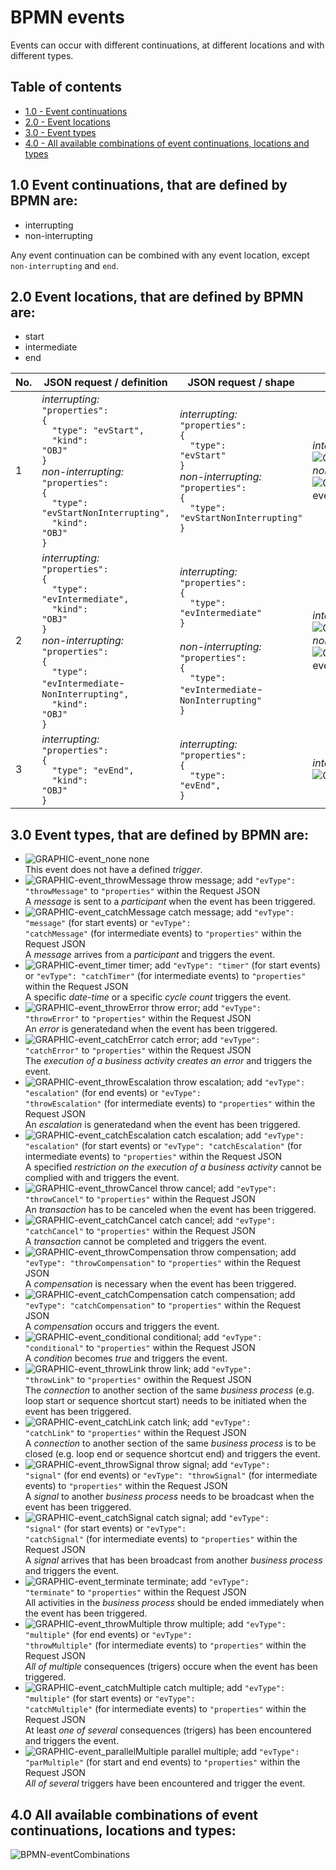 # BPMN events

Events can occur with different continuations, at different locations and with different types.

## Table of contents
* [1.0 - Event continuations](#event-continuations)
* [2.0 - Event locations](#event-locations)
* [3.0 - Event types](#event-types)
* [4.0 - All available combinations of event continuations, locations and types](#event-combinations)

## <a name="event-continuations">1.0 Event continuations, that are defined by BPMN are:</a>
- interrupting
- non-interrupting

Any event continuation can be combined with any event location, except <code>non-interrupting</code> and <code>end</code>.

## <a name="event-locations">2.0 Event locations, that are defined by BPMN are:</a>
- start
- intermediate
- end

| No. | JSON&nbsp;request&nbsp;/&nbsp;definition | JSON&nbsp;request&nbsp;/ shape | Graphic&nbsp;display | BPMN definition | BPMN&nbsp;display |
|-----|------------------------------------------|--------------------------------|----------------------|-----------------|-------------------|
| 1 | *interrupting:*<br /><code>"properties": {</code><br /><code>&nbsp;&nbsp;"type": "evStart",</code><br /><code>&nbsp;&nbsp;"kind": "OBJ"</code><br /><code>}</code><br />*non-interrupting:*<br /><code>"properties": {</code><br /><code>&nbsp;&nbsp;"type": "evStartNonInterrupting",</code><br /><code>&nbsp;&nbsp;"kind": "OBJ"</code><br /><code>} </code> | *interrupting:*<br /><code>"properties": {</code><br /><code>&nbsp;&nbsp;"type": "evStart"</code><br /><code>}</code><br />*non-interrupting:*<br /><code>"properties": {</code><br /><code>&nbsp;&nbsp;"type": "evStartNonInterrupting"</code><br /><code>}</code> | *interrupting:*<br />![GRAPHIC-eventStart](media/GRAPHIC-eventStart.png)<br />*non-interrupting:*<br />![GRAPHIC-eventStartNonInterrupting](media/GRAPHIC-eventStartNonInterrupting.png) | *interrupting:*<br />&lt;startEvent&gt; ... &lt;/startEvent&gt;<br /><br />*non-interrupting:*<br />&lt;startEvent isInterrupting="false"&gt; ... &lt;/startEvent&gt; | *interrupting:*<br />![GRAPHIC-eventStart](media/BPMN-eventStart.png)<br />*non-interrupting:*<br />![BPMN-eventStartNonInterrupting](media/BPMN-eventStartNonInterrupting.png) |
| 2 | *interrupting:*<br /><code>"properties": {</code><br /><code>&nbsp;&nbsp;"type": "evIntermediate",</code><br /><code>&nbsp;&nbsp;"kind": "OBJ"</code><br /><code>}</code><br />*non-interrupting:*<br /><code>"properties": {</code><br /><code>&nbsp;&nbsp;"type": "evIntermediate</code>-<br /><code>NonInterrupting",</code><br /><code>&nbsp;&nbsp;"kind": "OBJ"</code><br /><code>}</code> | *interrupting:*<br /><code>"properties": {</code><br /><code>&nbsp;&nbsp;"type": "evIntermediate"</code><br /><code>}</code><br /><br />*non-interrupting:*<br /><code>"properties": {</code><br /><code>&nbsp;&nbsp;"type": "evIntermediate</code>-<br /><code>NonInterrupting"</code><br /><code>}</code> | *interrupting:*<br />![GRAPHIC-eventIntermediate](media/GRAPHIC-eventIntermediate.png)<br />*non-interrupting:*<br />![GRAPHIC-eventIntermediateNonInterrupting](media/GRAPHIC-eventIntermediateNonInterrupting.png) | *interrupting:*<br />&lt;intermediate-<br />ThrowEvent&gt; ... &lt;/intermediate-<br />ThrowEvent&gt;<br /><br />*non-interrupting:*<br />&lt;intermediate-<br />ThrowEvent isInterrupting="false"&gt; ... &lt;/intermediate-<br />ThrowEvent&gt; | *interrupting:*<br />![BPMN-eventIntermediate](media/BPMN-eventIntermediate.png)<br />*non-interrupting:*<br />![BPMN-eventIntermediateNonInterrupting](media/BPMN-eventIntermediateNonInterrupting.png) |
| 3 | *interrupting:*<br /><code>"properties": {</code><br /><code>&nbsp;&nbsp;"type": "evEnd",</code><br /><code>&nbsp;&nbsp;"kind": "OBJ"</code><br /><code>}</code> | *interrupting:*<br /><code>"properties": {</code><br /><code>&nbsp;&nbsp;"type": "evEnd",</code><br /><code>}</code><br /> | *interrupting:*<br />![GRAPHIC-eventEnd](media/GRAPHIC-eventEnd.png) | *interrupting:*<br />&lt;endEvent&gt; ... &lt;/endEvent&gt; | *interrupting:*<br />![BPMN-eventEnd](media/BPMN-eventEnd.png) |

## <a name="event-types">3.0 Event types, that are defined by BPMN are:</a>
- ![GRAPHIC-event_none](media/GRAPHIC-event_none.png) none<br />This event does not have a defined *trigger*.
- ![GRAPHIC-event_throwMessage](media/GRAPHIC-event_throwMessage.png) throw message;         add <code>"evType": "throwMessage"</code> to <code>"properties"</code> within the Request JSON<br />A *message* is sent to a *participant* when the event has been triggered.
- ![GRAPHIC-event_catchMessage](media/GRAPHIC-event_catchMessage.png) catch message;         add <code>"evType": "message"</code> (for start events) or <code>"evType": "catchMessage"</code> (for intermediate events) to <code>"properties"</code> within the Request JSON<br />A *message* arrives from a *participant* and triggers the event.
- ![GRAPHIC-event_timer](media/GRAPHIC-event_timer.png) timer;                 add <code>"evType": "timer"</code> (for start events) or <code>"evType": "catchTimer"</code> (for intermediate events) to <code>"properties"</code> within the Request JSON<br />A specific *date-time* or a specific *cycle count* triggers the event.
- ![GRAPHIC-event_throwError](media/GRAPHIC-event_throwError.png) throw error;           add <code>"evType": "throwError"</code> to <code>"properties"</code> within the Request JSON<br />An *error* is generatedand when the event has been triggered.
- ![GRAPHIC-event_catchError](media/GRAPHIC-event_catchError.png) catch error;           add <code>"evType": "catchError"</code> to <code>"properties"</code> within the Request JSON<br />The *execution of a business activity creates an error* and triggers the event.
- ![GRAPHIC-event_throwEscalation](media/GRAPHIC-event_throwEscalation.png) throw escalation;      add <code>"evType": "escalation"</code> (for end events) or <code>"evType": "throwEscalation"</code> (for intermediate events) to <code>"properties"</code> within the Request JSON<br />An *escalation* is generatedand when the event has been triggered.
- ![GRAPHIC-event_catchEscalation](media/GRAPHIC-event_catchEscalation.png) catch escalation;      add <code>"evType": "escalation"</code> (for start events) or <code>"evType": "catchEscalation"</code> (for intermediate events) to <code>"properties"</code> within the Request JSON<br />A specified *restriction on the execution of a business activity* cannot be complied with and triggers the event.
- ![GRAPHIC-event_throwCancel](media/GRAPHIC-event_throwCancel.png) throw cancel;          add <code>"evType": "throwCancel"</code> to <code>"properties"</code> within the Request JSON<br />An *transaction* has to be canceled when the event has been triggered.
- ![GRAPHIC-event_catchCancel](media/GRAPHIC-event_catchCancel.png) catch cancel;          add <code>"evType": "catchCancel"</code> to <code>"properties"</code> within the Request JSON<br />A *transaction* cannot be completed and triggers the event.
- ![GRAPHIC-event_throwCompensation](media/GRAPHIC-event_throwCompensation.png) throw compensation;    add <code>"evType": "throwCompensation"</code> to <code>"properties"</code> within the Request JSON<br />A *compensation* is necessary when the event has been triggered.
- ![GRAPHIC-event_catchCompensation](media/GRAPHIC-event_catchCompensation.png) catch compensation;    add <code>"evType": "catchCompensation"</code> to <code>"properties"</code> within the Request JSON<br />A *compensation* occurs and triggers the event.
- ![GRAPHIC-event_conditional](media/GRAPHIC-event_conditional.png) conditional;           add <code>"evType": "conditional"</code> to <code>"properties"</code> within the Request JSON<br />A *condition* becomes *true* and triggers the event.
- ![GRAPHIC-event_throwLink](media/GRAPHIC-event_throwLink.png) throw link;            add <code>"evType": "throwLink"</code> to <code>"properties"</code> owithin the Request JSON<br />The *connection* to another section of the same *business process* (e.g. loop start or sequence shortcut start) needs to be initiated when the event has been triggered.
- ![GRAPHIC-event_catchLink](media/GRAPHIC-event_catchLink.png) catch link;            add <code>"evType": "catchLink"</code> to <code>"properties"</code> within the Request JSON<br />A *connection* to another section of the same *business process* is to be closed (e.g. loop end or sequence shortcut end) and triggers the event.
- ![GRAPHIC-event_throwSignal](media/GRAPHIC-event_throwSignal.png) throw signal;          add <code>"evType": "signal"</code> (for end events) or <code>"evType": "throwSignal"</code> (for intermediate events)  to <code>"properties"</code> within the Request JSON<br />A *signal* to another *business process* needs to be broadcast when the event has been triggered.
- ![GRAPHIC-event_catchSignal](media/GRAPHIC-event_catchSignal.png) catch signal;          add <code>"evType": "signal"</code> (for start events) or <code>"evType": "catchSignal"</code> (for intermediate events) to <code>"properties"</code> within the Request JSON<br />A *signal* arrives that has been broadcast from another *business process* and triggers the event.
- ![GRAPHIC-event_terminate](media/GRAPHIC-event_terminate.png) terminate;             add <code>"evType": "terminate"</code> to <code>"properties"</code> within the Request JSON<br />All activities in the *business process* should be ended immediately when the event has been triggered.
- ![GRAPHIC-event_throwMultiple](media/GRAPHIC-event_throwMultiple.png) throw multiple;        add <code>"evType": "multiple"</code> (for end events) or <code>"evType": "throwMultiple"</code> (for intermediate events) to <code>"properties"</code> within the Request JSON<br />*All of multiple* consequences (trigers) occure when the event has been triggered.
- ![GRAPHIC-event_catchMultiple](media/GRAPHIC-event_catchMultiple.png) catch multiple;        add <code>"evType": "multiple"</code> (for start events) or <code>"evType": "catchMultiple"</code> (for intermediate events) to <code>"properties"</code> within the Request JSON<br />At least *one of several* consequences (trigers) has been encountered and triggers the event.
- ![GRAPHIC-event_parallelMultiple](media/GRAPHIC-event_parallelMultiple.png) parallel multiple;     add <code>"evType": "parMultiple"</code> (for start and end events) to <code>"properties"</code> within the Request JSON<br />*All of several* triggers have been encountered and trigger the event.

## <a name="event-combinations">4.0 All available combinations of event continuations, locations and types:</a>
![BPMN-eventCombinations](media/BPMN-eventCombinations.png)
